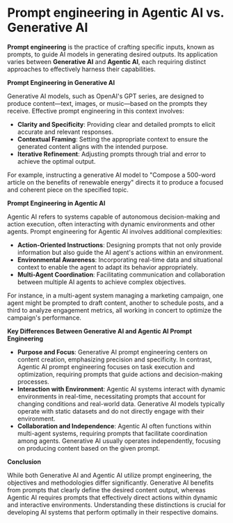 # Prompt engineering in Agentic AI vs. Generative AI

**Prompt engineering** is the practice of crafting specific inputs, known as prompts, to guide AI models in generating desired outputs. Its application varies between **Generative AI** and **Agentic AI**, each requiring distinct approaches to effectively harness their capabilities.

**Prompt Engineering in Generative AI**

Generative AI models, such as OpenAI's GPT series, are designed to produce content—text, images, or music—based on the prompts they receive. Effective prompt engineering in this context involves:

- **Clarity and Specificity**: Providing clear and detailed prompts to elicit accurate and relevant responses.
- **Contextual Framing**: Setting the appropriate context to ensure the generated content aligns with the intended purpose.
- **Iterative Refinement**: Adjusting prompts through trial and error to achieve the optimal output.

For example, instructing a generative AI model to "Compose a 500-word article on the benefits of renewable energy" directs it to produce a focused and coherent piece on the specified topic.

**Prompt Engineering in Agentic AI**

Agentic AI refers to systems capable of autonomous decision-making and action execution, often interacting with dynamic environments and other agents. Prompt engineering for Agentic AI involves additional complexities:

- **Action-Oriented Instructions**: Designing prompts that not only provide information but also guide the AI agent's actions within an environment.
- **Environmental Awareness**: Incorporating real-time data and situational context to enable the agent to adapt its behavior appropriately.
- **Multi-Agent Coordination**: Facilitating communication and collaboration between multiple AI agents to achieve complex objectives.

For instance, in a multi-agent system managing a marketing campaign, one agent might be prompted to draft content, another to schedule posts, and a third to analyze engagement metrics, all working in concert to optimize the campaign's performance. 

**Key Differences Between Generative AI and Agentic AI Prompt Engineering**

- **Purpose and Focus**: Generative AI prompt engineering centers on content creation, emphasizing precision and specificity. In contrast, Agentic AI prompt engineering focuses on task execution and optimization, requiring prompts that guide actions and decision-making processes. 
- **Interaction with Environment**: Agentic AI systems interact with dynamic environments in real-time, necessitating prompts that account for changing conditions and real-world data. Generative AI models typically operate with static datasets and do not directly engage with their environment. 
- **Collaboration and Independence**: Agentic AI often functions within multi-agent systems, requiring prompts that facilitate coordination among agents. Generative AI usually operates independently, focusing on producing content based on the given prompt. 

**Conclusion**

While both Generative AI and Agentic AI utilize prompt engineering, the objectives and methodologies differ significantly. Generative AI benefits from prompts that clearly define the desired content output, whereas Agentic AI requires prompts that effectively direct actions within dynamic and interactive environments. Understanding these distinctions is crucial for developing AI systems that perform optimally in their respective domains. 